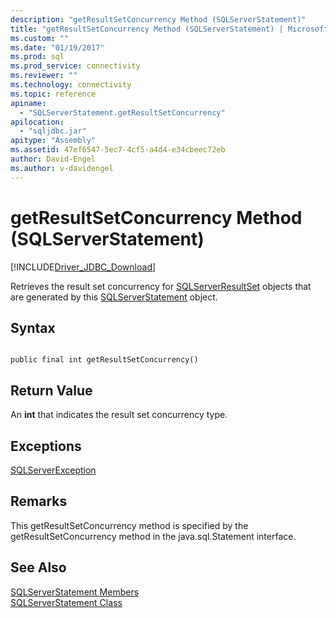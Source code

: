 ```yaml
---
description: "getResultSetConcurrency Method (SQLServerStatement)"
title: "getResultSetConcurrency Method (SQLServerStatement) | Microsoft Docs"
ms.custom: ""
ms.date: "01/19/2017"
ms.prod: sql
ms.prod_service: connectivity
ms.reviewer: ""
ms.technology: connectivity
ms.topic: reference
apiname: 
  - "SQLServerStatement.getResultSetConcurrency"
apilocation: 
  - "sqljdbc.jar"
apitype: "Assembly"
ms.assetid: 47ef6547-5ec7-4cf5-a4d4-e34cbeec72eb
author: David-Engel
ms.author: v-davidengel
---
```

# getResultSetConcurrency Method (SQLServerStatement)
[!INCLUDE[Driver_JDBC_Download](../../../includes/driver_jdbc_download.md)]

  Retrieves the result set concurrency for [SQLServerResultSet](../../../connect/jdbc/reference/sqlserverresultset-class.md) objects that are generated by this [SQLServerStatement](../../../connect/jdbc/reference/sqlserverstatement-class.md) object.  
  
## Syntax  
  
```  
  
public final int getResultSetConcurrency()  
```  
  
## Return Value  
 An **int** that indicates the result set concurrency type.  
  
## Exceptions  
 [SQLServerException](../../../connect/jdbc/reference/sqlserverexception-class.md)  
  
## Remarks  
 This getResultSetConcurrency method is specified by the getResultSetConcurrency method in the java.sql.Statement interface.  
  
## See Also  
 [SQLServerStatement Members](../../../connect/jdbc/reference/sqlserverstatement-members.md)   
 [SQLServerStatement Class](../../../connect/jdbc/reference/sqlserverstatement-class.md)  
  
  
